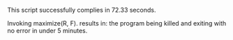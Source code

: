 This script successfully complies in 72.33 seconds.

Invoking maximize(R, F). results in: the program being killed and exiting with no error in under 5 minutes.
